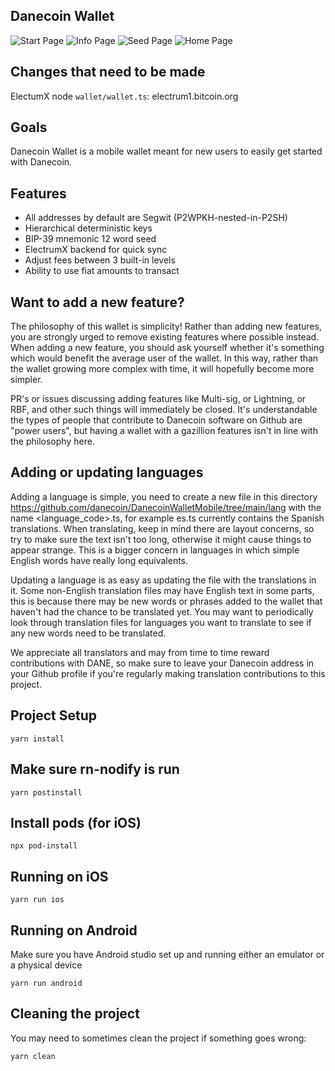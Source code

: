 ## Danecoin Wallet

![](./img/start.png "Start Page")
![](./img/info.png "Info Page")
![](./img/seed.png "Seed Page")
![](./img/home.png "Home Page")

## Changes that need to be made
ElectumX node `wallet/wallet.ts`: electrum1.bitcoin.org

## Goals
Danecoin Wallet is a mobile wallet meant for new users to easily get started with Danecoin.

## Features
- All addresses by default are Segwit (P2WPKH-nested-in-P2SH)
- Hierarchical deterministic keys
- BIP-39 mnemonic 12 word seed
- ElectrumX backend for quick sync
- Adjust fees between 3 built-in levels
- Ability to use fiat amounts to transact

## Want to add a new feature?
The philosophy of this wallet is simplicity! Rather than adding new features, you are strongly urged to remove existing features where possible instead. When adding a new feature, you should ask yourself whether it's something which would benefit the average user of the wallet. In this way, rather than the wallet growing more complex with time, it will hopefully become more simpler.

PR's or issues discussing adding features like Multi-sig, or Lightning, or RBF, and other such things will immediately be closed. It's understandable the types of people that contribute to Danecoin software on Github are "power users", but having a wallet with a gazillion features isn't in line with the philosophy here.

## Adding or updating languages
Adding a language is simple, you need to create a new file in this directory https://github.com/danecoin/DanecoinWalletMobile/tree/main/lang with the name <language_code>.ts, for example es.ts currently contains the Spanish translations. When translating, keep in mind there are layout concerns, so try to make sure the text isn't too long, otherwise it might cause things to appear strange. This is a bigger concern in languages in which simple English words have really long equivalents.

Updating a language is as easy as updating the file with the translations in it. Some non-English translation files may have English text in some parts, this is because there may be new words or phrases added to the wallet that haven't had the chance to be translated yet. You may want to periodically look through translation files for languages you want to translate to see if any new words need to be translated.

We appreciate all translators and may from time to time reward contributions with DANE, so make sure to leave your Danecoin address in your Github profile if you're regularly making translation contributions to this project.

## Project Setup
```
yarn install
```

## Make sure rn-nodify is run
```
yarn postinstall
```

## Install pods (for iOS)
```
npx pod-install
```

## Running on iOS
```
yarn run ios
```

## Running on Android
Make sure you have Android studio set up and running either an emulator or a physical device
```
yarn run android
```

## Cleaning the project
You may need to sometimes clean the project if something goes wrong:
```
yarn clean
```
